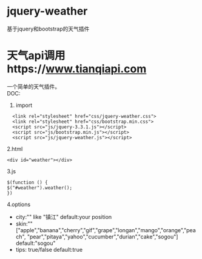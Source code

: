 # jquery-weather
基于jquery和bootstrap的天气插件
# 天气api调用https://www.tianqiapi.com
一个简单的天气插件。  
DOC:
   1. import
   ```
     <link rel="stylesheet" href="css/jquery-weather.css">
     <link rel="stylesheet" href="css/bootstrap.min.css">
     <script src="js/jquery-3.3.1.js"></script>
     <script src="js/bootstrap.min.js"></script>
     <script src="js/jquery-weather.js"></script>
   ```
   2.html
   ```
   <div id="weather"></div>
   ```
   3.js
   ```
  $(function () {
   $("#weather").weather();
  })
  ```
  4.options
  - city:""       like "镇江"  default:your position
  - skin:""       ["apple","banana","cherry","gif","grape","longan","mango","orange","peach",
                  "pear","pitaya","yahoo","cucumber","durian","cake","sogou"]
                  default:"sogou"
  - tips:         true/false   default:true
  
